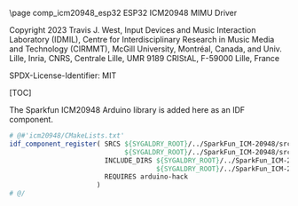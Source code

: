 \page comp_icm20948_esp32 ESP32 ICM20948 MIMU Driver

Copyright 2023 Travis J. West, Input Devices and Music Interaction Laboratory
(IDMIL), Centre for Interdisciplinary Research in Music Media and Technology
(CIRMMT), McGill University, Montréal, Canada, and Univ. Lille, Inria, CNRS,
Centrale Lille, UMR 9189 CRIStAL, F-59000 Lille, France

SPDX-License-Identifier: MIT

[TOC]

The Sparkfun ICM20948 Arduino library is added here as an IDF component.

```cmake
# @#'icm20948/CMakeLists.txt'
idf_component_register( SRCS ${SYGALDRY_ROOT}/../SparkFun_ICM-20948/src/ICM_20948.cpp
                             ${SYGALDRY_ROOT}/../SparkFun_ICM-20948/src/util/ICM_20948_C.c
                        INCLUDE_DIRS ${SYGALDRY_ROOT}/../SparkFun_ICM-20948/src
                                     ${SYGALDRY_ROOT}/../SparkFun_ICM-20948/src/util
                        REQUIRES arduino-hack
                      )
# @/
```

